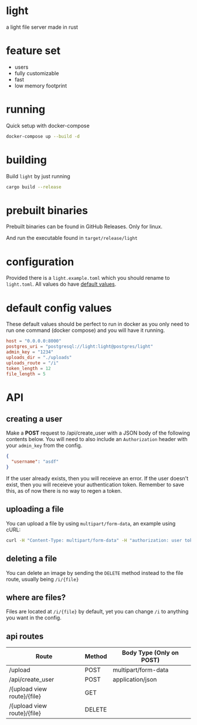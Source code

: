 # light

a light file server made in rust

# feature set

- users
- fully customizable
- fast
- low memory footprint

# running

Quick setup with docker-compose

```sh
docker-compose up --build -d
```

# building

Build `light` by just running

```sh
cargo build --release
```

# prebuilt binaries

Prebuilt binaries can be found in GitHub Releases. Only for linux.

And run the executable found in `target/release/light`

# configuration

Provided there is a `light.example.toml` which you should rename to `light.toml`. All values do have [default values](#default-config-values).

# default config values

These default values should be perfect to run in docker as you only need to run one command (docker compose) and you will have it running.

```toml
host = "0.0.0.0:8000"
postgres_uri = "postgresql://light:light@postgres/light"
admin_key = "1234"
uploads_dir = "./uploads"
uploads_route = "/i"
token_length = 12
file_length = 5
```

# API

## creating a user

Make a **POST** request to /api/create_user with a JSON body of the following contents below. You will need to also include an `Authorization` header with your `admin_key` from the config.

```json
{
  "username": "asdf"
}
```

If the user already exists, then you will receieve an error.
If the user doesn't exist, then you will receieve your authentication token. Remember to save this, as of now there is no way to regen a token.

## uploading a file

You can upload a file by using `multipart/form-data`, an example using cURL:

```sh
curl -H "Content-Type: multipart/form-data" -H "authorization: user token" -F file=@"pog.png" "localhost:8000/upload"
```

## deleting a file

You can delete an image by sending the `DELETE` method instead to the file route, usually being `/i/{file}`

## where are files?

Files are located at `/i/{file}` by default, yet you can change `/i` to anything you want in the config.

## api routes

| **Route**                   | **Method** | **Body Type** (Only on POST) |
| --------------------------- | ---------- | ---------------------------- |
| /upload                     | POST       | multipart/form-data          |
| /api/create_user            | POST       | application/json             |
| /{upload view route}/{file} | GET        |                              |
| /{upload view route}/{file} | DELETE     |                              |
